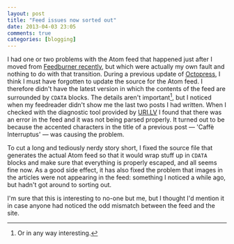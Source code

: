 ```yaml
---
layout: post
title: "Feed issues now sorted out"
date: 2013-04-03 23:05
comments: true
categories: [blogging]
---
```


I had one or two problems with the Atom feed that happened just after I moved from [Feedburner recently][2], but which were actually my own fault and nothing to do with that transition. During a previous update of [Octopress][3], I think I must have forgotten to update the source for the Atom feed. I therefore didn't have the latest version in which the contents of the feed are surrounded by `CDATA` blocks. The details aren't important[^1], but I noticed when my feedreader didn't show me the last two posts I had written. When I checked with the diagnostic tool provided by [URI.LV][4] I found that there was an error in the feed and it was not being parsed properly. It turned out to be because the accented characters in the title of a previous post &mdash; 'Caff&egrave; Interruptus' &mdash; was causing the problem.

To cut a long and tediously nerdy story short, I fixed the source file that generates the actual Atom feed so that it would wrap stuff up in `CDATA` blocks and make sure that everything is properly escaped, and all seems fine now. As a good side effect, it has also fixed the problem that images in the articles were not appearing in the feed: something I noticed a while ago, but hadn't got around to sorting out.

I'm sure that this is interesting to no-one but me, but I thought I'd mention it in case anyone had noticed the odd mismatch between the feed and the site.

[^1]:	Or in any way interesting.

[2]:	http://rousette.org.uk/blog/archives/leaving-feedburner/ "Leaving Feedburner"
[3]:	http://octopress.org/ "Octopress home page"
[4]:	http://uri.lv/
